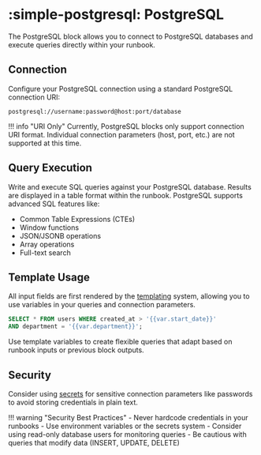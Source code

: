 # :simple-postgresql: PostgreSQL

The PostgreSQL block allows you to connect to PostgreSQL databases and execute queries directly within your runbook.

## Connection

Configure your PostgreSQL connection using a standard PostgreSQL connection URI:

```
postgresql://username:password@host:port/database
```

!!! info "URI Only"
    Currently, PostgreSQL blocks only support connection URI format. Individual connection parameters (host, port, etc.) are not supported at this time.

## Query Execution

Write and execute SQL queries against your PostgreSQL database. Results are displayed in a table format within the runbook. PostgreSQL supports advanced SQL features like:

- Common Table Expressions (CTEs)
- Window functions
- JSON/JSONB operations
- Array operations
- Full-text search

## Template Usage

All input fields are first rendered by the [templating](../../templating.md) system, allowing you to use variables in your queries and connection parameters.

```sql
SELECT * FROM users WHERE created_at > '{{var.start_date}}' 
AND department = '{{var.department}}';
```

Use template variables to create flexible queries that adapt based on runbook inputs or previous block outputs.

## Security

Consider using [secrets](../../secrets.md) for sensitive connection parameters like passwords to avoid storing credentials in plain text.

!!! warning "Security Best Practices"
    - Never hardcode credentials in your runbooks
    - Use environment variables or the secrets system
    - Consider using read-only database users for monitoring queries
    - Be cautious with queries that modify data (INSERT, UPDATE, DELETE)
